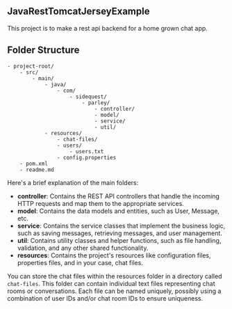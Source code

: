 ## JavaRestTomcatJerseyExample
This project is to make a rest api backend for a home grown chat app.


## Folder Structure
```
- project-root/
    - src/
        - main/
            - java/
                - com/
                    - sidequest/
                        - parley/
                            - controller/
                            - model/
                            - service/
                            - util/
            - resources/
                - chat-files/
                - users/
                    - users.txt
                - config.properties
    - pom.xml
    - readme.md
```

Here's a brief explanation of the main folders:

- **controller**: Contains the REST API controllers that handle the incoming HTTP requests and map them to the appropriate services.
- **model**: Contains the data models and entities, such as User, Message, etc.
- **service**: Contains the service classes that implement the business logic, such as saving messages, retrieving messages, and user management.
- **util**: Contains utility classes and helper functions, such as file handling, validation, and any other shared functionality.
- **resources**: Contains the project's resources like configuration files, properties files, and in your case, chat files.

You can store the chat files within the resources folder in a directory called `chat-files`. This folder can contain individual text files representing chat rooms or conversations. Each file can be named uniquely, possibly using a combination of user IDs and/or chat room IDs to ensure uniqueness.
